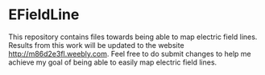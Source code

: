# EFieldLine

This repository contains files towards being able to map electric field lines. Results from this work will be updated to the
website http://m86d2e3fl.weebly.com. Feel free to do submit changes to help me achieve my goal of being able
to easily map electric field lines.
